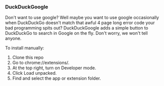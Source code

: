 ### DuckDuckGoogle

Don't want to use google? Well maybe you want to use google occasionally when DuckDuckGo doesn't match that awful 4 page long error code your bad programming spits out? DuckDuckGoogle adds a simple button to DuckDuckGo to search in Google on the fly. Don't worry, we won't tell anyone.

To install manually:

1) Clone this repo
2) Go to chrome://extensions/.
3) At the top right, turn on Developer mode.
4) Click Load unpacked.
5) Find and select the app or extension folder.
